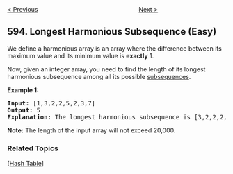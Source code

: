 <!--|This file generated by command(leetcode description); DO NOT EDIT.    |-->
<!--+----------------------------------------------------------------------+-->
<!--|@author    Openset <openset.wang@gmail.com>                           |-->
<!--|@link      https://github.com/openset                                 |-->
<!--|@home      https://github.com/openset/leetcode                        |-->
<!--+----------------------------------------------------------------------+-->

[< Previous](https://github.com/openset/leetcode/tree/master/problems/valid-square "Valid Square")
　　　　　　　　　　　　　　　　
[Next >](https://github.com/openset/leetcode/tree/master/problems/big-countries "Big Countries")

## 594. Longest Harmonious Subsequence (Easy)

<p>We define a harmonious array is an array where the difference between its maximum value and its minimum value is <b>exactly</b> 1.</p>

<p>Now, given an integer array, you need to find the length of its longest harmonious subsequence among all its possible <a href="https://en.wikipedia.org/wiki/Subsequence">subsequences</a>.</p>

<p><b>Example 1:</b><br />
<pre>
<b>Input:</b> [1,3,2,2,5,2,3,7]
<b>Output:</b> 5
<b>Explanation:</b> The longest harmonious subsequence is [3,2,2,2,3].
</pre>
</p>

<p><b>Note:</b>
The length of the input array will not exceed 20,000.
</p>

### Related Topics
  [[Hash Table](https://github.com/openset/leetcode/tree/master/tag/hash-table/README.md)]

